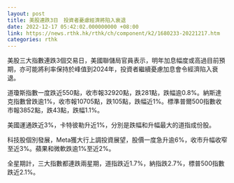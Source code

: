 ```yaml
---
layout: post
title: 美股連跌3日　投資者憂慮經濟將陷入衰退
date: 2022-12-17 05:42:02.000000000 +08:00
link: https://news.rthk.hk/rthk/ch/component/k2/1680233-20221217.htm
categories: rthk
---
```


美股三大指數連跌3個交易日，美國聯儲局官員表示，明年加息幅度或高過目前預期，亦可能將利率保持於峰值到2024年，投資者繼續憂慮加息會令經濟陷入衰退。

道瓊斯指數一度跌近550點，收市報32920點，跌281點，跌幅逾0.8%。納斯達克指數曾跌逾1%，收市報10705點，跌105點，跌幅近1%。標準普爾500指數收市報3852點，跌43點，跌幅1.1%。

美國運通跌近3%，卡特彼勒升近1%，分別是跌幅和升幅最大的道指成份股。

科技股個別發展，Meta獲大行上調投資展望，股價一度急升逾6%，收市升幅收窄至近3%。蘋果和微軟跌逾1%至近2%。

全星期計，三大指數都連跌兩星期，道指跌近1.7%，納指跌2.7%，標普500指數跌近2.1%。
